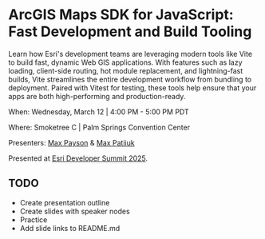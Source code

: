 # ArcGIS Maps SDK for JavaScript: Fast Development and Build Tooling

Learn how Esri's development teams are leveraging modern tools like Vite to
build fast, dynamic Web GIS applications. With features such as lazy loading,
client-side routing, hot module replacement, and lightning-fast builds, Vite
streamlines the entire development workflow from bundling to deployment. Paired
with Vitest for testing, these tools help ensure that your apps are both
high-performing and production-ready.

When: Wednesday, March 12 | 4:00 PM - 5:00 PM PDT

Where: Smoketree C | Palm Springs Convention Center

Presenters: [Max Payson](https://github.com/mpayson) &
[Max Patiiuk](https://github.com/maxpatiiuk)

Presented at [Esri Developer Summit 2025](https://devtechsummit2025.esri.com/).

## TODO

- Create presentation outline
- Create slides with speaker nodes
- Practice
- Add slide links to README.md
